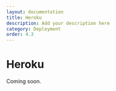 ```yaml
---
layout: documentation
title: Heroku
description: Add your description here
category: Deployment
order: 4.3
---
```


# Heroku

Coming soon.
